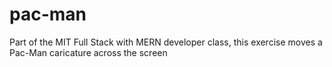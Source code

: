 # pac-man
Part of the MIT Full Stack with MERN developer class, this exercise moves a Pac-Man caricature across the screen
